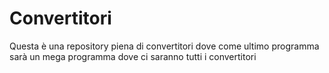 # Convertitori

Questa è una repository piena di convertitori dove come ultimo programma sarà un mega programma dove ci saranno tutti i convertitori 
